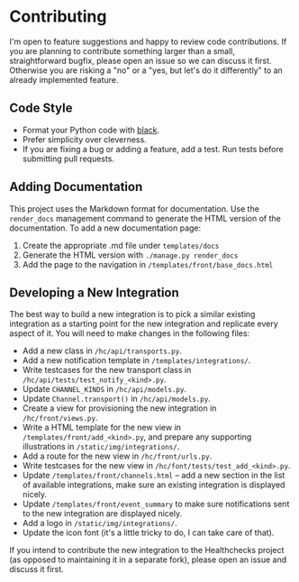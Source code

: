 # Contributing

I'm open to feature suggestions and happy to review code contributions.
If you are planning to contribute something larger than a small, straightforward
bugfix, please open an issue so we can discuss it first. Otherwise you are risking a 
"no" or a "yes, but let's do it differently" to an already implemented feature.

## Code Style

* Format your Python code with [black](https://black.readthedocs.io/en/stable/).
* Prefer simplicity over cleverness.
* If you are fixing a bug or adding a feature, add a test. Run tests before 
  submitting pull requests.

## Adding Documentation

This project uses the Markdown format for documentation. Use the `render_docs` 
management command to generate the HTML version of the documentation. To add a new
documentation page:

1. Create the appropriate .md file under `templates/docs`
2. Generate the HTML version with `./manage.py render_docs` 
3. Add the page to the navigation in `/templates/front/base_docs.html`

## Developing a New Integration

The best way to build a new integration is to pick a similar existing integration
as a starting point for the new integration and replicate every aspect of it.
You will need to make changes in the following files:

* Add a new class in `/hc/api/transports.py`.
* Add a new notification template in `/templates/integrations/`.
* Write testcases for the new transport class in `/hc/api/tests/test_notify_<kind>.py`.
* Update `CHANNEL_KINDS` in `/hc/api/models.py`.
* Update `Channel.transport()` in `/hc/api/models.py`.
* Create a view for provisioning the new integration in `/hc/front/views.py`.
* Write a HTML template for the new view in `/templates/front/add_<kind>.py`, and
  prepare any supporting illustrations in `/static/img/integrations/`.
* Add a route for the new view in `/hc/front/urls.py`.
* Write testcases for the new view in `/hc/font/tests/test_add_<kind>.py`.
* Update `/templates/front/channels.html` – add a new section in the list of available
  integrations, make sure an existing integration is displayed nicely.
* Update `/templates/front/event_summary` to make sure notifications sent to the new
  integration are displayed nicely.
* Add a logo in `/static/img/integrations/`.
* Update the icon font (it's a little tricky to do, I can take care of that).

If you intend to contribute the new integration to the Healthchecks project
(as opposed to maintaining it in a separate fork), please open an issue and
discuss it first.
